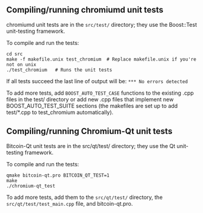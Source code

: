 Compiling/running chromiumd unit tests
------------------------------------

chromiumd unit tests are in the `src/test/` directory; they
use the Boost::Test unit-testing framework.

To compile and run the tests:

	cd src
	make -f makefile.unix test_chromium  # Replace makefile.unix if you're not on unix
	./test_chromium   # Runs the unit tests

If all tests succeed the last line of output will be:
`*** No errors detected`

To add more tests, add `BOOST_AUTO_TEST_CASE` functions to the existing
.cpp files in the test/ directory or add new .cpp files that
implement new BOOST_AUTO_TEST_SUITE sections (the makefiles are
set up to add test/*.cpp to test_chromium automatically).


Compiling/running Chromium-Qt unit tests
---------------------------------------

Bitcoin-Qt unit tests are in the src/qt/test/ directory; they
use the Qt unit-testing framework.

To compile and run the tests:

	qmake bitcoin-qt.pro BITCOIN_QT_TEST=1
	make
	./chromium-qt_test

To add more tests, add them to the `src/qt/test/` directory,
the `src/qt/test/test_main.cpp` file, and bitcoin-qt.pro.
